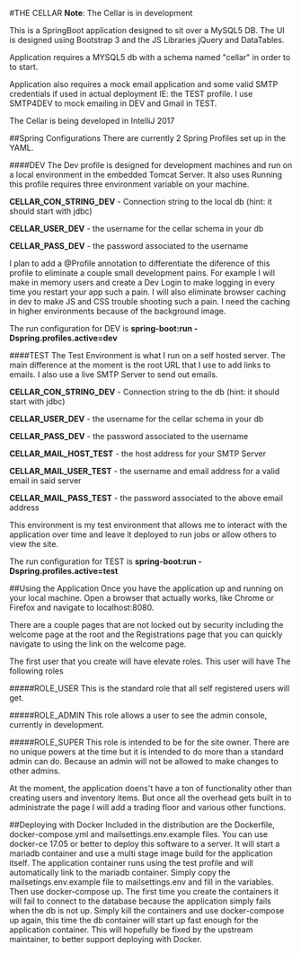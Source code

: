 #THE CELLAR
**Note**: The Cellar is in development

This is a SpringBoot application designed to sit over a MySQL5 DB.  The UI is designed using Bootstrap 3 and the JS Libraries jQuery and DataTables.

Application requires a MYSQL5 db with a schema named "cellar" in order to to start.

Application also requires a mock email application and some valid SMTP credentials if used in actual deployment IE: the TEST profile. I use SMTP4DEV to mock emailing in DEV and Gmail in TEST.  

The Cellar is being developed in IntelliJ 2017

##Spring Configurations
There are currently 2 Spring Profiles set up in the YAML.

####DEV
The Dev profile is designed for development machines and run on a local environment in the embedded Tomcat Server.  It also uses
Running this profile requires three environment variable on your machine.

**CELLAR_CON_STRING_DEV** - Connection string to the local db (hint: it should start with jdbc)

**CELLAR_USER_DEV** - the username for the cellar schema in your db

**CELLAR_PASS_DEV** - the password associated to the username

I plan to add a @Profile annotation to differentiate the diference of this profile to eliminate a couple small development pains.  For example I will make in memory users and create a Dev Login to make logging in every time you restart your app such a pain.  I will also eliminate browser caching in dev to make JS and CSS trouble shooting such a pain.  I need the caching in higher environments because of the background image.

The run configuration for DEV is **spring-boot:run -Dspring.profiles.active=dev**

####TEST
The Test Environment is what I run on a self hosted server.  The main difference at the moment is the root URL that I use to add links to emails.  I also use a live SMTP Server to send out emails.  

**CELLAR_CON_STRING_DEV** - Connection string to the db (hint: it should start with jdbc)

**CELLAR_USER_DEV** - the username for the cellar schema in your db

**CELLAR_PASS_DEV** - the password associated to the username

**CELLAR_MAIL_HOST_TEST** - the host address for your SMTP Server

**CELLAR_MAIL_USER_TEST** - the username and email address for a valid email in said server

**CELLAR_MAIL_PASS_TEST** - the password associated to the above email address

This environment is my test environment that allows me to interact with the application over time and leave it deployed to run jobs or allow others to view the site.

The run configuration for TEST is **spring-boot:run -Dspring.profiles.active=test**

##Using the Application
Once you have the application up and running on your local machine.  Open a browser that actually works, like Chrome or Firefox and navigate to localhost:8080.  

There are a couple pages that are not locked out by security including the welcome page at the root and the Registrations page that you can quickly navigate to using the link on the welcome page.

The first user that you create will have elevate roles.  This user will have The following roles

#####ROLE_USER
This is the standard role that all self registered users will get.

#####ROLE_ADMIN
This role allows a user to see the admin console, currently in development.

#####ROLE_SUPER
This role is intended to be for the site owner.  There are no unique powers at the time but it is intended to do more than a standard admin can do. Because an admin will not be allowed to make changes to other admins.

At the moment, the application doens't have a ton of functionality other than creating users and inventory items.  But once all the overhead gets built in to administrate the page I will add a trading floor and various other functions.

##Deploying with Docker
Included in the distribution are the Dockerfile, docker-compose.yml and mailsettings.env.example files.  You can use
docker-ce 17.05 or better to deploy this software to a server.  It will start a mariadb container and use a
multi stage image build for the application itself.  The application container runs using the test profile
and will automatically link to the mariadb container.  Simply copy the mailsetings.env.example file to
mailsettings.env and fill in the variables.  Then use docker-compose up.  The first time you create the containers
it will fail to connect to the database because the application simply fails when the db is not up.  Simply kill
the containers and use docker-compose up again, this time the db container will start up fast enough for the
application container.  This will hopefully be fixed by the upstream maintainer, to better support deploying
with Docker.
